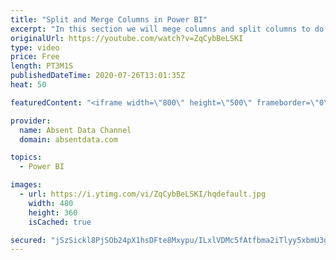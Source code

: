 ```yaml
---
title: "Split and Merge Columns in Power BI"
excerpt: "In this section we will mege columns and split columns to do a depper level of analysis"
originalUrl: https://youtube.com/watch?v=ZqCybBeLSKI
type: video
price: Free
length: PT3M1S
publishedDateTime: 2020-07-26T13:01:35Z
heat: 50

featuredContent: "<iframe width=\"800\" height=\"500\" frameborder=\"0\" src=\"https://www.youtube.com/embed/ZqCybBeLSKI\" allow=\"accelerometer; autoplay; encrypted-media; gyroscope; picture-in-picture\" allowfullscreen></iframe>"

provider:
  name: Absent Data Channel
  domain: absentdata.com

topics:
  - Power BI

images:
  - url: https://i.ytimg.com/vi/ZqCybBeLSKI/hqdefault.jpg
    width: 480
    height: 360
    isCached: true

secured: "jSzSickl8PjSOb24pX1hsDFte8Mxypu/ILxlVDMc5fAtfbma2iTlyy5xbmU3gjMNwLJm8dFG/pRSDoqocHFyZV/2mCSsXeAMwLV2sBxTvVbSGrfaA9q79QDweoCB5Y1dh9p6cHo3QDg/Gj0Jp6FGy/QBokRboWUeFvTpat5QX8L1DsvKXzh1WddHq7XPRtvJoeB68d+yT8jyhFTemBd3dm/q8mkovZ7Ir0egyYlfkqfHSTUCmj6mKTgj7NZZOVtxnPg0c3RQSRfA2k+Cil/YX+xifUQn8pt8+ugpG42Jc+JA9jp35uwgOnSrgSp4MsvWjN9LXjcKa8PWcso6uMXNs2CGf79Ze75u/0WZ8TP2VGcVoE2vvNfSO1FJ/PNIp4YD2BGaGz8m3oxvK3sOI3gvVrkpr/VL8O1BRQHnhwAss8A=;TqOJ/kwFnJI6f1ApbrVXBw=="
---
```


